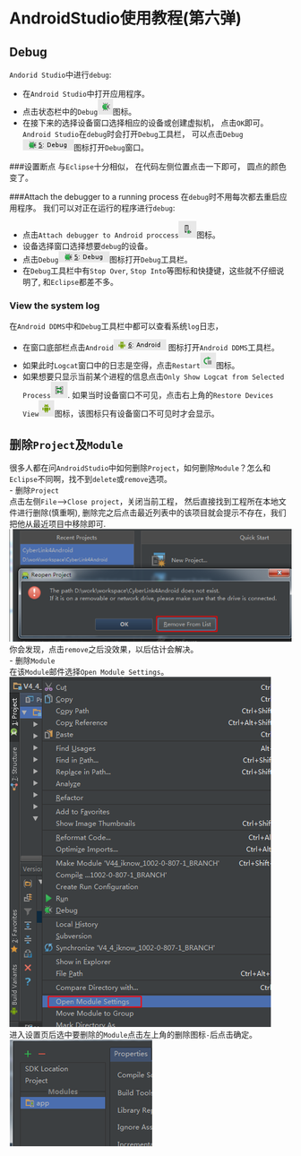 AndroidStudio使用教程(第六弹)
===

Debug
---

`Andorid Studio`中进行`debug`:      
- 在`Android Studio`中打开应用程序。    
- 点击状态栏中的`Debug`![Image](https://github.com/CharonChui/Pictures/blob/master/AndroidStudio_6_1.png?raw=true)图标。
- 在接下来的选择设备窗口选择相应的设备或创建虚拟机， 点击`OK`即可。     
`Android Studio`在`debug`时会打开`Debug`工具栏， 可以点击`Debug`![Image](https://github.com/CharonChui/Pictures/blob/master/AndroidStudio_6_2.png?raw=true)图标打开`Debug`窗口。    

###设置断点 
与`Eclipse`十分相似， 在代码左侧位置点击一下即可， 圆点的颜色变了。   

###Attach the debugger to a running process 
在`debug`时不用每次都去重启应用程序。 我们可以对正在运行的程序进行`debug`:  
- 点击`Attach debugger to Android proccess`![Image](https://github.com/CharonChui/Pictures/blob/master/AndroidStudio_6_3.png?raw=true)图标。  
- 设备选择窗口选择想要`debug`的设备。 
- 点击`Debug`![Image](https://github.com/CharonChui/Pictures/blob/master/AndroidStudio_6_2.png?raw=true)图标打开`Debug`工具栏。    
- 在`Debug`工具栏中有`Stop Over`, `Stop Into`等图标和快捷键，这些就不仔细说明了, 和`Eclipse`都差不多。     

### View the system log
在`Android DDMS`中和`Debug`工具栏中都可以查看系统`log`日志，
- 在窗口底部栏点击`Android`![Image](https://github.com/CharonChui/Pictures/blob/master/AndroidStudio_6_4.png?raw=true) 图标打开`Android DDMS`工具栏。   
- 如果此时`Logcat`窗口中的日志是空得，点击`Restart`![Image](https://github.com/CharonChui/Pictures/blob/master/AndroidStudio_6_5.png?raw=true)图标。 
- 如果想要只显示当前某个进程的信息点击`Only Show Logcat from Selected Process`![Image](https://github.com/CharonChui/Pictures/blob/master/AndroidStudio_6_6.png?raw=true). 如果当时设备窗口不可见，点击右上角的`Restore Devices View`![Image](https://github.com/CharonChui/Pictures/blob/master/AndroidStudio_6_7.png?raw=true)图标，该图标只有设备窗口不可见时才会显示。    

删除`Project`及`Module`
---

很多人都在问`AndroidStudio`中如何删除`Project`，如何删除`Module`？怎么和`Eclipse`不同啊，找不到`delete`或`remove`选项。       
    - 删除`Project`       
        点击左侧`File`-->`Close project`，关闭当前工程， 然后直接找到工程所在本地文件进行删除(慎重啊), 删除完之后点击最近列表中的该项目就会提示不存在，我们把他从最近项目中移除即可.![Image](https://github.com/CharonChui/Pictures/blob/master/AndroidStudio_6_11.png?raw=true)你会发现，点击`remove`之后没效果，以后估计会解决。      
    - 删除`Module`             
        在该`Module`邮件选择`Open Module Settings`。            
		![Image](https://github.com/CharonChui/Pictures/blob/master/AndroidStudio_6_8.png?raw=true)                
        进入设置页后选中要删除的`Module`点击左上角的删除图标`-`后点击确定。                                
		![Image](https://github.com/CharonChui/Pictures/blob/master/AndroidStudio_6_9.png?raw=true)